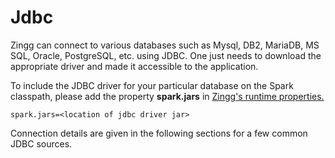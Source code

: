 # Jdbc

Zingg can connect to various databases such as Mysql, DB2, MariaDB, MS SQL, Oracle, PostgreSQL, etc. using JDBC. One just needs to download the appropriate driver and made it accessible to the application.

To include the JDBC driver for your particular database on the Spark classpath, please add the property **spark.jars** in [Zingg's runtime properties.](../stepbystep/zingg-runtime-properties.md)

```
spark.jars=<location of jdbc driver jar>
```

Connection details are given in the following sections for a few common JDBC sources.&#x20;


